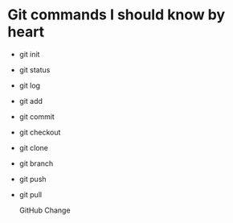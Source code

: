 # Git commands I should know by heart

- git init
- git status
- git log
- git add
- git commit
- git checkout
- git clone
- git branch
- git push
- git pull

  GitHub Change
